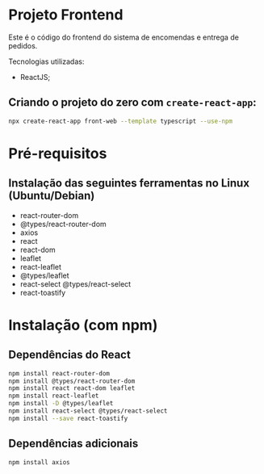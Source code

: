 # Projeto Frontend

Este é o código do frontend do sistema de encomendas e entrega de pedidos. 

Tecnologias utilizadas:

- ReactJS;

## Criando o projeto do zero com `create-react-app`:

```bash
npx create-react-app front-web --template typescript --use-npm
```

# Pré-requisitos

## Instalação das seguintes ferramentas no Linux (Ubuntu/Debian)

- react-router-dom
- @types/react-router-dom
- axios
- react 
- react-dom 
- leaflet
- react-leaflet
- @types/leaflet
- react-select @types/react-select
- react-toastify

# Instalação (com npm)

## Dependências do React
```bash 
npm install react-router-dom
npm install @types/react-router-dom
npm install react react-dom leaflet
npm install react-leaflet
npm install -D @types/leaflet
npm install react-select @types/react-select
npm install --save react-toastify
```

## Dependências adicionais
```bash 
npm install axios
```